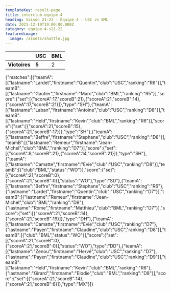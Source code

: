 ```yaml
---
templateKey: result-page
title: interclub-equipe-4
heading: Saison 21-22 - Équipe 4 - USC vs BML
date: 2021-12-10T19:00:00.000Z
category: equipe-4-s21-22
featuredimage:
  image: /assets/shuttle.jpg
---
```

|               | USC   | BML |
| ------------- | ----- | --- |
| **Victoires** | **5** | 2   |

<scoreboard>{"matches":[{"teamA":[{"lastname":"Lardet","firstname":"Quentin","club":"USC","ranking":"R6"}],"teamB":[{"lastname":"Gautier","firstname":"Marc","club":"BML","ranking":"R5"}],"score":{"set":[{"scoreA":17,"scoreB":21},{"scoreA":21,"scoreB":14},{"scoreA":17,"scoreB":21}]},"type":"SH"},{"teamA":[{"lastname":"Laban","firstname":"Antoine","club":"USC","ranking":"D8"}],"teamB":[{"lastname":"Held","firstname":"Kevin","club":"BML","ranking":"R6"}],"score":{"set":[{"scoreA":21,"scoreB":15},{"scoreA":21,"scoreB":17}]},"type":"SH"},{"teamA":[{"lastname":"Beffre","firstname":"Stephane","club":"USC","ranking":"D8"}],"teamB":[{"lastname":"Remeur","firstname":"Jean-Michel","club":"BML","ranking":"D7"}],"score":{"set":[{"scoreA":8,"scoreB":21},{"scoreA":14,"scoreB":21}]},"type":"SH"},{"teamA":[{"lastname":"Camatte","firstname":"Evie","club":"USC","ranking":"D8"}],"teamB":[{"club":"BML","status":"WO"}],"score":{"set":[{"scoreA":21,"scoreB":0},{"scoreA":21,"scoreB":0}],"status":"WO"},"type":"SD"},{"teamA":[{"lastname":"Beffre","firstname":"Stephane","club":"USC","ranking":"R6"},{"lastname":"Lardet","firstname":"Quentin","club":"USC","ranking":"D7"}],"teamB":[{"lastname":"Remeur","firstname":"Jean-Michel","club":"BML","ranking":"D9"},{"lastname":"Rome","firstname":"Matthieu","club":"BML","ranking":"D7"}],"score":{"set":[{"scoreA":21,"scoreB":14},{"scoreA":21,"scoreB":19}]},"type":"DH"},{"teamA":[{"lastname":"Camatte","firstname":"Evie","club":"USC","ranking":"D7"},{"lastname":"Payen","firstname":"Claudine","club":"USC","ranking":"D8"}],"teamB":[{"club":"BML","status":"WO"}],"score":{"set":[{"scoreA":21,"scoreB":0},{"scoreA":21,"scoreB":0}],"status":"WO"},"type":"DD"},{"teamA":[{"lastname":"Zenou","firstname":"Hervé","club":"USC","ranking":"D7"},{"lastname":"Payen","firstname":"Claudine","club":"USC","ranking":"D9"}],"teamB":[{"lastname":"Held","firstname":"Kevin","club":"BML","ranking":"R6"},{"lastname":"Girard","firstname":"Elodie","club":"BML","ranking":"D8"}],"score":{"set":[{"scoreA":21,"scoreB":14},{"scoreA":21,"scoreB":8}]},"type":"MX"}]}</scoreboard>